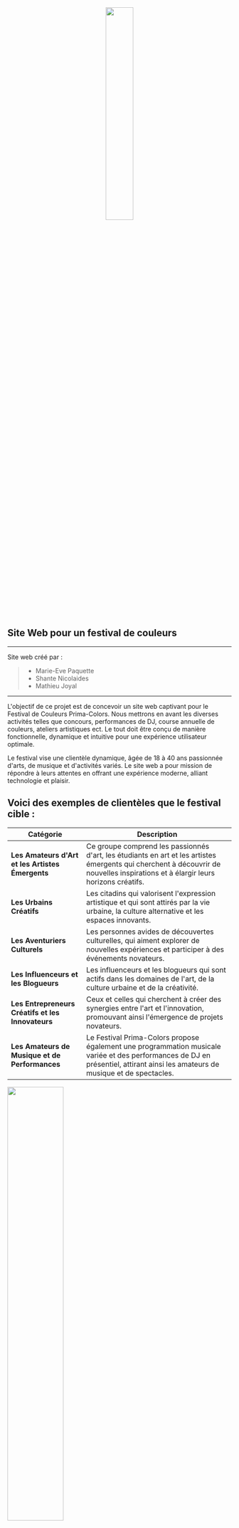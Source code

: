 <div align = "center">
  <img src="public/img/readme/logo_header.png" width="35%" />
</div>


## Site Web pour un festival de couleurs

---
 Site web créé par : 
> - Marie-Eve Paquette
> - Shante Nicolaides
> - Mathieu Joyal
---


 

L'objectif de ce projet est de concevoir un site web captivant pour le Festival de Couleurs Prima-Colors. Nous mettrons en avant les diverses activités telles que concours, performances de DJ, course annuelle de couleurs, ateliers artistiques ect. Le tout doit être conçu de manière fonctionnelle, dynamique et intuitive pour une expérience utilisateur optimale.

Le festival vise une clientèle dynamique, âgée de 18 à 40 ans passionnée d'arts, de musique et d'activités variés. Le site web a pour mission de répondre à leurs attentes en offrant une expérience moderne, alliant technologie et plaisir.

## Voici des exemples de clientèles que le festival cible : 
| Catégorie | Description |
| --- | --- |   
**Les Amateurs d'Art et les Artistes Émergents** | Ce groupe comprend les passionnés d'art, les étudiants en art et les artistes émergents qui cherchent à découvrir de nouvelles inspirations et à élargir leurs horizons créatifs. 
| **Les Urbains Créatifs** |Les citadins qui valorisent l'expression artistique et qui sont attirés par la vie urbaine, la culture alternative et les espaces innovants. 
| **Les Aventuriers Culturels** | Les personnes avides de découvertes culturelles, qui aiment explorer de nouvelles expériences et participer à des événements novateurs. 
| **Les Influenceurs et les Blogueurs** |Les influenceurs et les blogueurs qui sont actifs dans les domaines de l'art, de la culture urbaine et de la créativité. 
| **Les Entrepreneurs Créatifs et les Innovateurs** |Ceux et celles qui cherchent à créer des synergies entre l'art et l'innovation, promouvant ainsi l'émergence de projets novateurs. 
| **Les Amateurs de Musique et de Performances** | Le Festival Prima-Colors propose également une programmation musicale variée et des performances de DJ en présentiel, attirant ainsi les amateurs de musique et de spectacles. 
 

<img src="public/img/readme/personna.jpg" width="50%"/>

Le Festival Prima-Colors vise à offrir une expérience riche et diversifiée à tous ces publics, créant ainsi un espace où l'expression artistique prend vie de manière inclusive et stimulante. 

---

>  ##  Prima-Colors

- Prima-Colors est un événement annuel incontournable qui attire chaque année des milliers de visiteurs. Cette célébration de l'art sous toutes ses formes se distingue par sa thématique unique et ses couleurs vibrantes. Pendant trois jours, les participants peuvent se plonger dans un monde d'inspiration, d'apprentissage et d'émerveillement. L'essence de ce festival est excentrique avec un mélange audacieux de couleurs et de formes qui repousse les limites de l'ordinaire. Prima-Colors croit fermement que l'art transcende les conventions, et ils promouvoient des talents qui osent expérimenter et innover.

### Le site est inspiré de 
<img src="public/img/readme/inspiration.jpg" width="40%" />

### Le logo, la typographie et la palette de couleurs se déclinent comme tel;
  <img src="public/img/readme/logo_typo.png" width="50%" />


---

##  Le site web sera créer avec diverses choix technologiques pour permettre la réalisation dynamique et intuitive voulu. 

    - Le développement : VS Code, JavaScript, PHP, Laravel, Html et Css. L'utilisation de Vue.js sera utilisé pour les composantes sans aucun doute également.
    - La planification : Click-Up et Adobe XD
    - La gestion de projet : SourceTree et Github. 
    - Le montage vidéo et la qualité/montage des photos seront réalisés par Photoshop et Premiere Pro.


## Forces et faiblesses des technologies
| Technologies | Forces | Faiblesses |
| --- | --- | :--- 
| **Visual Studio Code** | Gratuit / Open Source ,  Léger et rapide, Intégration avec Git | Nécessite des extensions pour certaines fonctionnalités 
| **JavaScript** |Interopérabilité, Exécution côté client  | Sécurité faible face aux attaques
| **PHP** | Polyvalent, Intégration avec BDD | Sécurité faible aux failles d'injection de SQL (mais mieux qu'avant)
| **Laravel** | Utilisation MVC, Système de routage puissant | Taille du framework
| **HTML** | Universalité, Interopérabilité  |Limitations fonctionnelles, Statique
| **CSS** | Réutilisation du style, Large compatibilité, Flexibilité  | Peut être complexe dans des scénarios avancés
| **Vue.JS** | Composants réutilisables, Rendu côté client (création réactive sans nécessairement rechragement de la page) | Taille du bundle lourd, 
| **Click-Up** | Polyvalent, Personnalisable d'après les projets, Visibilité pour le suivi de temps| Dépendance à Internet
| **Adobe XD** |Création rapide de prototypes interactifs, Possibilités de partage et de commentaires   |Fonctionnalités de conception limitées
| **SourceTree** | Visualisation des modifications, Intégration avec Git, Gestion graphique des branches|Mises à jour fréquentes
| **GitHub** |Hébergement de code, Sécurité, Collaboration entre membres du projet  |Dépendance à Git
| **PhotoShop** |Intégration avec d'autres logiciels Adobe , Précision et contrôle, Polyvalence, Large gamme de fonctionnalités (création, modification,manipulation d'images ect)|Ressources système : L'utilisation intensive des fonctionnalités avancées peut ralentir les ordinateurs moins puissants.
| **Premiere Pro** |Gestion de projet avancée, Performances, Intégration avec la suite Adobe  | Taille des fichiers, Dépendance à Adobe
 
## Présentation de la planification du travail synthèse

1. La planification est catégorisé comme tel:

    >- analyses des besoins 
    >- présentation du concept 
    >- présentation des choix technologies 
    >- rédaction de la planification du fichier markdown 

2. Design 

3. Intégration front-end 

4. Intégration back-end 

5. Révision du projet 

## Apport global des membres de l'équipe 

>- Marie-Eve – contenu, front end, components et intégration/contenu du readme,  
>- Shanté – design du site et contenu du readme, front end, base de données  
>- Mathieu – organisation du click up, base de données, back end et front end de l'admin 


La motivation est le moteur qui propulse notre équipe vers le succès. Chacun d'entre nous est animé par le désir ardent de mener à bien notre projet, conscient que la complétion et la qualité sont des piliers essentiels de notre réussite collective.

Lorsqu'il s'agit de répartir la charge de travail, nous prônons l'équité. Notre objectif n'est pas de compartimenter le projet en parts égales de 33%, 33%, 33%, mais plutôt de garantir que chacun contribue de manière égale et investit un nombre d'heures similaire. Cette approche assure une distribution équilibrée des responsabilités, renforçant ainsi notre cohésion d'équipe.

Notre organisation est l'un de nos atouts majeurs. La communication est au cœur de notre démarche, et nous avons consacré un temps considérable à la planification du projet, à la conception, à la gestion de la base de données, ainsi qu'à l'utilisation de l'outil de gestion de projet, ClickUp, entre autres. Cette préparation minutieuse nous permet de minimiser les problèmes potentiels et les conflits. Chacun de nous travaille de manière autonome sur sa partie spécifique du projet, ce qui élimine les conflits de programmation inutiles.

Nous maintenons un rythme de communication constant, avec des débriefings quotidiens pour partager nos avancements, nos objectifs à court terme et, le cas échéant, les problèmes qui surgissent. Cette transparence favorise la résolution collective des défis et la recherche de solutions ensemble. En fin de compte, notre équipe est solidement unie par la motivation, l'équité et une communication efficace, ce qui nous permet d'avancer avec succès vers l'accomplissement de nos objectifs.

## Liens: 

>- clickup:  https://app.clickup.com/9003192605/v/l/s/90100440995
>- Github:   https://github.com/Mathieu-Joyal/prima_colors_pw2
